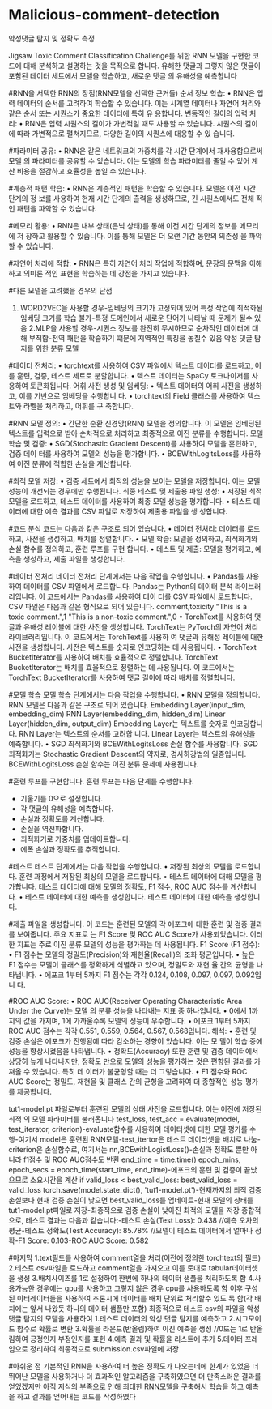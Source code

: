 # Malicious-comment-detection
악성댓글 탐지 및 정확도 측정

Jigsaw Toxic Comment Classification Challenge를 위한 RNN 모델을 구현한 
코드에 대해 분석하고 설명하는 것을 목적으로 합니다.
유해한 댓글과 그렇지 않은 댓글이 포함된 데이터 세트에서 모델을 학습하고, 새로운 댓글
의 유해성을 예측합니다

#RNN을 서택한 RNN의 장점(RNN모델을 선택한 근거들)
순서 정보 학습:
 • RNN은 입력 데이터의 순서를 고려하여 학습할 수 있습니다. 이는 시계열 
데이터나 자연어 처리와 같은 순서 또는 시퀀스가 중요한 데이터에 특히 유
용합니다.
변동적인 길이의 입력 처리:
 • RNN은 입력 시퀀스의 길이가 가변적일 때도 사용할 수 있습니다. 시퀀스의 
길이에 따라 가변적으로 펼쳐지므로, 다양한 길이의 시퀀스에 대응할 수 있
습니다.

#파라미터 공유:
 • RNN은 같은 네트워크의 가중치를 각 시간 단계에서 재사용함으로써 모델
의 파라미터를 공유할 수 있습니다. 이는 모델의 학습 파라미터를 줄일 수 
있어 계산 비용을 절감하고 효율성을 높일 수 있습니다.

#계층적 패턴 학습:
 • RNN은 계층적인 패턴을 학습할 수 있습니다. 모델은 이전 시간 단계의 정
보를 사용하여 현재 시간 단계의 출력을 생성하므로, 긴 시퀀스에서도 전체
적인 패턴을 파악할 수 있습니다.

#메모리 활용:
 • RNN은 내부 상태(은닉 상태)를 통해 이전 시간 단계의 정보를 메모리에 저
장하고 활용할 수 있습니다. 이를 통해 모델은 더 오랜 기간 동안의 의존성
을 파악할 수 있습니다.

#자연어 처리에 적합:
 • RNN은 특히 자연어 처리 작업에 적합하며, 문장의 문맥을 이해하고 의미론
적인 표현을 학습하는 데 강점을 가지고 있습니다.

#다른 모델을 고려했을 경우의 단점
1. WORD2VEC을 사용할 경우-임베딩의 크기가 고정되어 있어 특정 작업에 최적화된 임베딩 크기를 학습 불가-특정 도메인에서 새로운 단어가 나타날 때 문제가 될수 있음
2.MLP을 사용할 경우-시퀀스 정보를 완전히 무시하므로 순차적인 데이터에 대해 부적합-전역 패턴을 학습하기 떄문에 지역적인 특징을 놓칠수 있음
악성 댓글 탐지를 위한 분류 모델

#데이터 전처리:
 • torchtext를 사용하여 CSV 파일에서 텍스트 데이터를 로드하고, 이를 훈련, 
검증, 테스트 세트로 분할합니다.
 • 텍스트 데이터는 SpaCy 토크나이저를 사용하여 토큰화됩니다.
어휘 사전 생성 및 임베딩:
 • 텍스트 데이터의 어휘 사전을 생성하고, 이를 기반으로 임베딩을 수행합니
다.
 • torchtext의 Field 클래스를 사용하여 텍스트와 라벨을 처리하고, 어휘를 구
축합니다.
 
#RNN 모델 정의:
 • 간단한 순환 신경망(RNN) 모델을 정의합니다. 이 모델은 임베딩된 텍스트를 
입력으로 받아 순차적으로 처리하고 최종적으로 이진 분류를 수행합니다.
모델 학습 및 검증:
 • SGD(Stochastic Gradient Descent)를 사용하여 모델을 훈련하고, 검증 데이
터를 사용하여 모델의 성능을 평가합니다.
 • BCEWithLogitsLoss를 사용하여 이진 분류에 적합한 손실을 계산합니다.

#최적 모델 저장:
 • 검증 세트에서 최적의 성능을 보이는 모델을 저장합니다. 이는 모델 성능이 
개선되는 경우에만 수행됩니다.
최종 테스트 및 제출용 파일 생성:
 • 저장된 최적 모델을 로드하고, 테스트 데이터를 사용하여 최종 모델 성능을 
평가합니다.
 • 테스트 데이터에 대한 예측 결과를 CSV 파일로 저장하여 제출용 파일을 생
성합니다.

#코드 분석
코드는 다음과 같은 구조로 되어 있습니다.
 • 데이터 전처리: 데이터를 로드하고, 사전을 생성하고, 배치를 정렬합니다.
 • 모델 학습: 모델을 정의하고, 최적화기와 손실 함수를 정의하고, 훈련 루프를 구현
합니다.
 • 테스트 및 제출: 모델을 평가하고, 예측을 생성하고, 제출 파일을 생성합니다.

#데이터 전처리
데이터 전처리 단계에서는 다음 작업을 수행합니다.
 • Pandas를 사용하여 데이터를 CSV 파일에서 로드합니다.
 Pandas는 Python의 데이터 분석 라이브러리입니다. 이 코드에서는 Pandas를 사용하여 데이
터를 CSV 파일에서 로드합니다. CSV 파일은 다음과 같은 형식으로 되어 있습니다.
 comment,toxicity
 "This is a toxic comment.",1
 "This is a non-toxic comment.",0
 • TorchText를 사용하여 댓글과 유해성 레이블에 대한 사전을 생성합니다.
 TorchText는 PyTorch의 자연어 처리 라이브러리입니다. 이 코드에서는 TorchText를 사용하
여 댓글과 유해성 레이블에 대한 사전을 생성합니다. 사전은 텍스트를 숫자로 인코딩하는 
데 사용됩니다.
 • TorchText BucketIterator를 사용하여 배치를 효율적으로 정렬합니다.
 TorchText BucketIterator는 배치를 효율적으로 정렬하는 데 사용됩니다. 이 코드에서는 
TorchText BucketIterator를 사용하여 댓글 길이에 따라 배치를 정렬합니다.

#모델 학습
모델 학습 단계에서는 다음 작업을 수행합니다.
 • RNN 모델을 정의합니다.
 RNN 모델은 다음과 같은 구조로 되어 있습니다.
 Embedding Layer(input_dim, embedding_dim)
 RNN Layer(embedding_dim, hidden_dim)
 Linear Layer(hidden_dim, output_dim)
 Embedding Layer는 텍스트를 숫자로 인코딩합니다. RNN Layer는 텍스트의 순서를 고려합
니다. Linear Layer는 텍스트의 유해성을 예측합니다.
 • SGD 최적화기와 BCEWithLogitsLoss 손실 함수를 사용합니다.
 SGD 최적화기는 Stochastic Gradient Descent의 약자로, 경사하강법의 일종입니다. 
BCEWithLogitsLoss 손실 함수는 이진 분류 문제에 사용됩니다.

#훈련 루프를 구현합니다.
훈련 루프는 다음 단계를 수행합니다.
 * 기울기를 0으로 설정합니다.
 * 각 댓글의 유해성을 예측합니다.
 * 손실과 정확도를 계산합니다.
 * 손실을 역전파합니다.
 * 최적화기로 가중치를 업데이트합니다.
 * 에폭 손실과 정확도를 추적합니다.

#테스트 
테스트 단계에서는 다음 작업을 수행합니다.
 • 저장된 최상의 모델을 로드합니다.
훈련 과정에서 저장된 최상의 모델을 로드합니다.
 • 테스트 데이터에 대해 모델을 평가합니다.
테스트 데이터에 대해 모델의 정확도, F1 점수, ROC AUC 점수를 계산합니다.
 • 테스트 데이터에 대한 예측을 생성합니다.
테스트 데이터에 대한 예측을 생성합니다.

#제출 파일을 생성합니다.
이 코드는 훈련된 모델의 각 에포크에 대한 훈련 및 검증 결과를 보여줍니다. 주요 지표로
는 F1 Score 및 ROC AUC Score가 사용되었습니다. 이러한 지표는 주로 이진 분류 모델의 
성능을 평가하는 데 사용됩니다.
 F1 Score (F1 점수):
 • F1 점수는 모델의 정밀도(Precision)와 재현율(Recall)의 조화 평균입니다.
 • 높은 F1 점수는 모델이 클래스를 정확하게 식별하고 있으며, 정밀도와 재현
율 간의 균형을 나타냅니다.
 • 에포크 1부터 5까지 F1 점수는 각각 0.124, 0.108, 0.097, 0.097, 0.092입니
다.
 
#ROC AUC Score:
• ROC AUC(Receiver Operating Characteristic Area Under the Curve)는 모델
의 분류 성능을 나타내는 지표 중 하나입니다.
 • 0에서 1까지의 값을 가지며, 1에 가까울수록 모델의 성능이 우수합니다.
 • 에포크 1부터 5까지 ROC AUC 점수는 각각 0.551, 0.559, 0.564, 0.567, 
0.568입니다.
해석:
 • 훈련 및 검증 손실은 에포크가 진행됨에 따라 감소하는 경향이 있습니다. 이는 모
델이 학습 중에 성능을 향상시켰음을 나타냅니다.
 • 정확도(Accuracy) 또한 훈련 및 검증 데이터에서 상당히 높게 나타나지만, 정확도
만으로 모델의 성능을 평가하는 것은 편향된 결과를 가져올 수 있습니다. 특히 데
이터가 불균형할 때는 더 그렇습니다.
 • F1 점수와 ROC AUC Score는 정밀도, 재현율 및 클래스 간의 균형을 고려하여 더 
종합적인 성능 평가를 제공합니다.

tut1-model.pt 파일로부터 훈련된 모델의 상태 사전을 로드합니다. 이는 이전에 저장된 최적
의 모델 파라미터를 불러옵니다
test_loss, test_acc = evaluate(model, test_iterator, criterion)-evaluate함수를 사용하여 데이터셋에 대한 모델 평가를 수행-여기서 model은 훈련된 RNN모델-test_itertor은 테스트 데이터셋을 배치로 나눔-criterion은 손실함수로, 여기서는 nn,BCEwithLogistLoss()-손실과 정확도 뿐만 아니라 f1점수 및 ROC AUC점수도 반환
end_time = time.time()
 epoch_mins, epoch_secs = epoch_time(start_time, end_time)-에포크의 훈련 및 검증이 끝났으므로 소요시간을 계산
if valid_loss < best_valid_loss:
 best_valid_loss = valid_loss
 torch.save(model.state_dict(), 'tut1-model.pt')-현재까지의 최적 검증 손실보다 현재 검증 손실이 낮으면 best_valid_loss를 업데이트-현재 모델의 상태를 tut1-model.pt파일로 저장-최종적으로 검증 손실이 낮아진 최적의 모델을 저장
종합적으로, 테스트 결과는 다음과 같습니다:-테스트 손실(Test Loss): 0.438 //예측 오차의 평균-테스트 정확도(Test Accuracy): 85.78% //모델이 테스트 데이터에서 얼마나 정확-F1 Score: 0.103-ROC AUC Score: 0.582

#마지막
1.text필드를 사용하여 comment열을 처리(이전에 정의한 torchtext의 필드)
2.테스트 csv파일을 로드하고 comment열을 가져오고 이를 토대로 tabular데이터셋을 
생성
3.배치사이즈를 1로 설정하여 한번에 하나의 데이터 샘플을 처리하도록 함
4.사용가능한 경우에는 gpu를 사용하고 그렇지 않은 경우 cpu를 사용하도록 함
이후 구성된 이터레이터들을 사용하여 추론시에 데이터를 배치 단위로 처리할수 있도
록 함(각 배치에는 앞서 나왔듯 하나의 데이터 샘플만 포함)
최종적으로 테스트 csv의 파일을 악성댓글 탐지의 모델을 사용하여 
1.테스트 데이터의 악성 댓글 탐지를 예측하고
2.시그모이드 함수로 확률로 변환
3.확률을 라운드(반올림)하여 이진 예측을 생성
//0또는 1로 반올림하여 긍정인지 부정인지를 표현
4.예측 결과 및 확률을 리스트에 추가
5.데이터 프레임으로 정리하여 최종적으로 submission.csv파일에 저장

#아쉬운 점
기본적인 RNN을 사용하여 더 높은 정확도가 나오는데에 한계가 있었음
더 뛰어난 모델을 사용하거나 더 효과적인 알고리즘을 구축하였으면 더 만족스러운 
결과를 얻었겠지만 아직 지식의 부족으로 인해 최대한 RNN모델을 구축해서 학습을 
하고 예측을 하고 결과를 얻어내는 코드를 작성하였다
